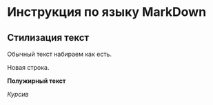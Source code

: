 # Инструкция по языку MarkDown

## Стилизация текст

Обычный текст набираем как есть.

Новая строка.

**Полужирный текст**

*Курсив*
